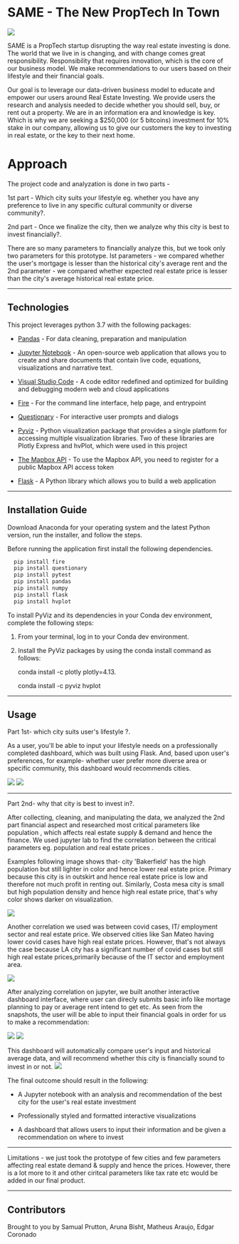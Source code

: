 # SAME - The New PropTech In Town

![](Images/logo.png)

SAME is a PropTech startup disrupting the way real estate investing is done. The world that we live in is changing, and with change comes great responsibility. Responsibility that requires innovation, which is the core of our business model. We make recommendations to our users based on their lifestyle and their financial goals. 

Our goal is to leverage our data-driven business model to educate and empower our users around Real Estate Investing. We provide users the research and analysis needed to decide whether you should sell, buy, or rent out a property. We are in an information era and knowledge is key. Which is why we are seeking a $250,000 (or 5 bitcoins) investment for 10% stake in our company, allowing us to give our  customers the key to investing in real estate, or the key to their next home. 

# Approach

The project code and analyzation is done in two parts -

1st part - Which city suits your lifestyle eg. whether you have any preference to live in any specific cultural community or diverse community?.

2nd part - Once we finalize the city, then we analyze why this city is best to invest financially?. 

There are so many parameters to financially analyze this, but we took only two parameters for this prototype. 
Ist parameters - we compared whether the user's mortgage is lesser than the historical city's average rent and 
the 2nd parameter - we compared whether expected real estate price is lesser than the city's average historical real estate price.

---

## Technologies

This project leverages python 3.7 with the following packages:

* [Pandas](https://pandas.pydata.org/) - For data cleaning, preparation and manipulation

* [Jupyter Notebook](https://jupyter.org/) - An open-source web application that allows you to create and share documents that contain live code, equations, visualizations and narrative text.

* [Visual Studio Code](https://code.visualstudio.com/) - A code editor redefined and optimized for building and debugging modern web and cloud applications

* [Fire](https://github.com/google/python-fire) - For the command line interface, help page, and entrypoint

* [Questionary](https://github.com/tmbo/questionary) - For interactive user prompts and dialogs

* [Pyviz](https://pyviz.org/) - Python visualization package that provides a single platform for accessing multiple visualization libraries. Two of these libraries are Plotly Express and hvPlot, which were used in this project

* [The Mapbox API](https://account.mapbox.com/auth/signup/) - To use the Mapbox API, you need to register for a public Mapbox API access token

* [Flask](https://flask.palletsprojects.com/en/1.1.x/) - A Python library which allows you to build a web application


---

## Installation Guide

Download Anaconda for your operating system and the latest Python version, run the installer, and follow the steps.

Before running the application first install the following dependencies.

```python
  pip install fire
  pip install questionary
  pip install pytest
  pip install pandas
  pip install numpy
  pip install flask
  pip install hvplot
```

To install PyViz and its dependencies in your Conda dev environment, complete the following steps:

1. From your terminal, log in to your Conda dev environment.

2. Install the PyViz packages by using the conda install command as follows:
    
	conda install -c plotly plotly=4.13.
    
    conda install -c pyviz hvplot
-----------------------------------------------------------------------------------------------------------------------------------------------------

## Usage

Part 1st- which city suits user's lifestyle ?.

As a user, you'll be able to input your lifestyle needs on a professionally completed dashboard, which was built using Flask. And, based upon user's preferences, for example- whether user prefer more diverse area or specific community, this dashboard would recommends cities.

![](Images/lifestyle_dash_1.png)
![](Images/lifestyle_dash_2.png)

-----------------------------------------------------------------------------------------------------------------------------------------------------
Part 2nd- why that city is best to invest in?.

After collecting, cleaning, and manipulating the data, we analyzed the 2nd part financial aspect and researched most critical parameters like population , which affects real estate supply & demand and hence the finance. We used jupyter lab to find the correlation between the critical parameters eg. population and real estate prices . 

Examples following image shows that- city 'Bakerfield' has the high population but still lighter in color and hence lower real estate price. Primary because this city is in outskirt and hence real estate price is low and therefore not much profit in renting out. Similarly, Costa mesa city is small but high population density and hence high real estate price, that's why color shows darker on visualization.

![](Images/viz_1.png)

Another correlation we used was between covid cases, IT/ employment sector and real estate price. We observed cities like San Mateo having lower covid cases have high real estate prices. However, that's not always the case because LA city has a significant number of covid cases but still high real estate prices,primarily because of the IT sector and employment area.

![](Images/viz_2.png)

After analyzing correlation on jupyter, we built another interactive dashboard interface, where user can direcly submits basic info like mortage planning to pay or average rent intend to get etc. As seen from the snapshots, the user will be able to input their financial goals in order for us to make a recommendation:

![](Images/financial_dash_1.png)
![](Images/financial_dash_2.png)


This dashboard will automatically compare user's input and historical average data, and will recommend whether this city is financially sound to invest in or not.
![](Images/result.PNG)

The final outcome should result in the following:

- A Jupyter notebook with an analysis and recommendation of the best city for the user's real estate investment

- Professionally styled and formatted interactive visualizations

- A dashboard that allows users to input their information and be given a recommendation on where to invest

-----------------------------------------------------------------------------------------------------------------------------------------------------
Limitations - we just took the prototype of few cities and few parameters affecting real estate demand & supply and hence the prices. However, there is a lot more to it and other ciritcal parameters like tax rate etc would be added in our final product.

-----------------------------------------------------------------------------------------------------------------------------------------------------


## Contributors

Brought to you by Samual Prutton, Aruna Bisht, Matheus Araujo, Edgar Coronado

